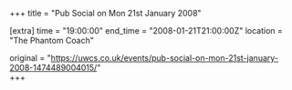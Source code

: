 +++
title = "Pub Social on Mon 21st January 2008"

[extra]
time = "19:00:00"
end_time = "2008-01-21T21:00:00Z"
location = "The Phantom Coach"

original = "https://uwcs.co.uk/events/pub-social-on-mon-21st-january-2008-1474489004015/"    
+++




